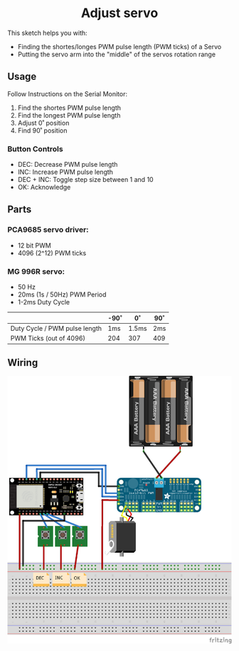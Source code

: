 <h1 align=center>Adjust servo</h1>

This sketch helps you with:

-   Finding the shortes/longes PWM pulse length (PWM ticks) of a Servo
-   Putting the servo arm into the "middle" of the servos rotation range

## Usage

Follow Instructions on the Serial Monitor:

1. Find the shortes PWM pulse length
2. Find the longest PWM pulse length
3. Adjust 0˚ position
4. Find 90˚ position

### Button Controls

-   DEC: Decrease PWM pulse length
-   INC: Increase PWM pulse length
-   DEC + INC: Toggle step size between 1 and 10
-   OK: Acknowledge

## Parts

### PCA9685 servo driver:

-   12 bit PWM
-   4096 (2^12) PWM ticks

### MG 996R servo:

-   50 Hz
-   20ms (1s / 50Hz) PWM Period
-   1-2ms Duty Cycle

|                               | -90˚ | 0˚    | 90˚ |
| ----------------------------- | ---- | ----- | --- |
| Duty Cycle / PWM pulse length | 1ms  | 1.5ms | 2ms |
| PWM Ticks (out of 4096)       | 204  | 307   | 409 |

## Wiring

<div align=center><img src="docs/Sketch.png"/></div>
